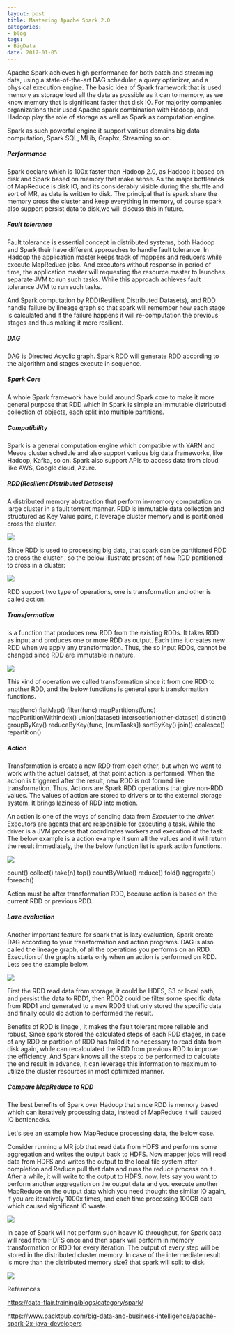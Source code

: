 ```yaml
---
layout: post
title: Mastering Apache Spark 2.0 
categories:
- blog
tags:
- BigData
date: 2017-01-05
---
```


Apache Spark achieves high performance for both batch and streaming data, using a state-of-the-art DAG scheduler, a query optimizer, and a physical execution engine. The basic idea of Spark framework that is used memory as storage load all the data as possible as it can to memory, as we know memory that is significant faster that disk IO. For majority companies organizations their used Apache spark combination with Hadoop, and Hadoop play the role of storage as well as Spark as computation engine. 

Spark as such powerful engine it support various domains big data computation, Spark SQL, MLib, Graphx, Streaming so on.

##### Performance

Spark declare which is 100x faster than Hadoop 2.0, as Hadoop it based on disk and Spark based on memory that make sense. As the major bottleneck of MapReduce is disk IO, and its considerably visible during the shuffle and sort of MR, as data is written to disk. The principal that is spark share the memory cross the cluster and keep everything in memory, of course spark also support persist data to disk,we will discuss this in future. 

##### Fault tolerance

Fault tolerance is essential concept in distributed systems, both Hadoop and Spark their have different approaches to handle fault tolerance. In Hadoop the application master keeps track of mappers and reducers while execute MapReduce jobs. And executors without response in period of time, the application master will requesting the resource master to launches separate JVM to run such tasks. While this approach achieves fault tolerance JVM to run such tasks. 

And Spark computation by RDD(Resilient Distributed Datasets),  and RDD handle failure by lineage graph so that spark will remember how each stage is calculated and if the failure happens it will re-computation the previous stages  and thus making it more resilient.

##### DAG

DAG is Directed Acyclic graph. Spark RDD will generate RDD according to the algorithm and stages execute in sequence. 

##### Spark Core 

A whole Spark framework have build around Spark core to make it more general purpose that RDD which in Spark is simple an immutable distributed collection of objects, each split into multiple partitions.  

##### Compatibility

Spark is a general computation engine which compatible with YARN and Mesos cluster schedule and also support various big data frameworks, like Hadoop, Kafka, so on. Spark also support APIs to access data from cloud like AWS, Google cloud, Azure. 



##### RDD(Resilient Distributed Datasets)

A distributed memory abstraction that perform in-memory computation on large cluster in a fault torrent manner. RDD is immutable data collection and structured as Key Value pairs, it leverage cluster memory and is partitioned cross the cluster.

![](http://feng.io/static/spark_rdd/01.png)

Since RDD is used to processing big data, that spark can be partitioned RDD to cross the cluster , so the below illustrate present of how RDD partitioned to cross in a cluster:

![](http://feng.io/static/spark_rdd/02.png)

RDD support two type of operations, one is transformation and other is called action.

##### Transformation

is a function that produces new RDD from the existing RDDs. It takes RDD as input and produces one or more RDD as output. Each time it creates new RDD when we apply any transformation. Thus, the so input RDDs, cannot be changed since RDD are immutable in nature. 

![](http://feng.io/static/spark_rdd/03.png)

This kind of operation we called transformation since it from one RDD to another RDD, and the below functions is general spark transformation functions.

map(func)
flatMap()
filter(func)
mapPartitions(func)
mapPartitionWithIndex()
union(dataset)
intersection(other-dataset)
distinct()
groupByKey()
reduceByKey(func, [numTasks])
sortByKey()
join()
coalesce()
repartition()



##### Action

Transformation is create a new RDD from each other, but when we want to work with the actual dataset, at that point action is performed. When the action is triggered after the result, new RDD is not formed like transformation. Thus, Actions are Spark RDD operations that give non-RDD values. The values of action are stored to drivers or to the external storage system. It brings laziness of RDD into motion.

An action is one of the ways of sending data from *Executer* to the *driver.* Executors are agents that are responsible for executing a task. While the driver is a JVM process that coordinates workers and execution of the task. The below example is a action example it sum all the values and it will return the result immediately, the the below function list is spark action functions.



![](http://feng.io/static/spark_rdd/04.png)

count()
collect()
take(n)
top()
countByValue()
reduce()
fold()
aggregate()
foreach()



Action must be after transformation RDD, because action is based on the current RDD or previous RDD.

##### Laze evaluation

Another important feature for spark that is lazy evaluation, Spark create DAG according to your transformation and action programs. DAG is also called the lineage graph, of all the operations you performs on an RDD. Execution of the graphs starts only when an action is performed on RDD. Lets see the example below.

![](http://feng.io/static/spark_rdd/05.png)

First the RDD read data from storage, it could be HDFS, S3 or local path, and persist the data to RDD1, then RDD2 could be filter some specific data from RDD1 and generated to a new RDD3 that only stored the specific data  and finally could do action to performed the result.

Benefits of RDD is linage , it makes the fault tolerant more reliable and robust, Since spark stored the calculated steps of each RDD stages, in case of any RDD or partition of RDD has failed it no necessary to read data from disk again, while can recalculated the RDD from previous RDD to improve the efficiency.  And Spark knows all the steps to be performed to calculate the end  result in advance, it can leverage this information to maximum to utilize the cluster resources in most optimized manner. 

##### Compare MapReduce to RDD

The best benefits of Spark over Hadoop that since RDD is memory based which can iteratively processing data, instead of MapReduce it will caused IO bottlenecks.

Let's see an example how MapReduce processing data,  the below case. 

Consider running a MR job that read data from HDFS and performs some aggregation and writes the output back to HDFS. Now mapper jobs will read data from HDFS and writes the output to the local file system after completion and Reduce pull that data and runs the reduce process on it . After a while, it will write to the output to HDFS. now, lets say you want to perform another aggregation on the output data and you execute another MapReduce on the output data which you need thought the similar IO again, if you are iteratively 1000x times,  and each time processing 100GB data which caused significant IO waste.   

![](http://feng.io/static/spark_rdd/06.png)

In case of Spark will not perform such heavy IO throughput, for Spark data will read from HDFS once and then spark will perform in memory transformation or RDD for every iteration. The output of every step will be stored in the distributed cluster memory.  In case of the intermediate result is more than the distributed memory size?  that spark will split to disk.

![](http://feng.io/static/spark_rdd/07.png)

 References

https://data-flair.training/blogs/category/spark/

https://www.packtpub.com/big-data-and-business-intelligence/apache-spark-2x-java-developers